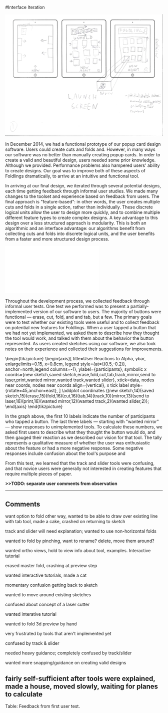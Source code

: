 #Interface Iteration

![Initial mockups showing cards for saved sketches on the main screen.](figures/90_Appendix_UI_Mockups/001.png)

In December 2014, we had a functional prototype of our popup card design software.  Users could create cuts and folds and.  However, in many ways our software was no better than manually creating popup cards.  In order to create a valid and beautiful design, users needed some prior knowledge.  Although we provided.  Performance problems also hampered users' ability to create designs.  Our goal was to improve both of these aspects of Foldlings dramatically, to arrive at an intuitive and functional tool.

In arriving at our final design, we iterated through several potential designs, each time getting feedback through informal user studies.  We made many changes to the toolset and experience based on feedback from users.  The final approach is "feature-based": in other words, the user creates multiple cuts and folds in a single action, rather than individually.  These discrete logical units allow the user to design more quickly, and to combine multiple different feature types to create complex designs.   A key advantage to this design over a less structured approach is modularity.  This is both an algorithmic and an interface advantage: our algorithms benefit from collecting cuts and folds into discrete logical units, and the user benefits from a faster and more structured design process.

![Left: drawing interface as of December 2014.  Right: drawing interface as of August 2015.](figures/31_UI_Interface_Iteration/beforeafterinface.pdf)

Throughout the development process, we collected feedback through informal user tests.  One test we performed was to present a partially-implemented version of our software to users.  The majority of buttons were functional — erase, cut, fold, and and tab, but a few.  The primary goals were to test whether our existing tools were useful and to collect feedback on potential new features for Foldlings.  When a user tapped a button that we had not yet implemented, we asked them to describe how they thought the tool would work, and talked with them about the behavior the button represented.  As users created sketches using our software, we also took notes on their experience and collected their suggestions for improvements. 

\begin{tikzpicture}
  \begin{axis}[
    title=User Reactions to Alpha,
    ybar,
    enlargelimits=0.15,
    x=0.8cm,
    legend style={at={(0.5,-0.2)},
      anchor=north,legend columns=-1},
    ylabel={participants},
    symbolic x coords={new sketch,saved sketch,erase,fold,cut,tab,track,mirror,send to laser,print,wanted mirror,wanted track,wanted slider},
    xtick=data,
    nodes near coords, 
	nodes near coords align={vertical},
    x tick label style={rotate=45,anchor=east},
    ]
    \addplot coordinates {(new sketch,14)(saved sketch,15)(erase,15)(fold,16)(cut,16)(tab,14)(track,10)(mirror,13)(send to laser,16)(print,16)(wanted mirror,12)(wanted track,2)(wanted slider,2)};
  \end{axis}
\end{tikzpicture}

  In the graph above, the first 10 labels indicate the number of participants who tapped a button.  The last three labels — starting with "wanted mirror" — show responses to unimplemented tools.  To calculate these numbers, we asked first users to describe what they thought the button would do, and then gauged their reaction as we described our vision for that tool.  The tally represents a qualitative measure of whether the user was enthusiastic about the feature or had a more negative response.  Some negative responses include confusion about the tool's purpose and 
    
From this test, we learned that the track and slider tools were confusing, and that novice users were generally not interested in creating features that require multiple pieces of paper.  
 

**>>TODO: separate user comments from observation**

-------------------------------------------------------------
Comments
-------------------------------------------------------------
want option to fold other way, wanted to be able to draw over existing line with tab tool, made a cake, crashed on returning to sketch

track and slider will need explanation; wanted to use non-horizontal folds

wanted to fold by pinching, want to rename? delete, move them around?

wanted ortho views, hold to view info about tool, examples.  Interactive tutorial

erased master fold, crashing at preview step

wanted interactive tutorials, made a cat

momentary confusion getting back to sketch

wanted to move around existing sketches

confused about concept of a laser cutter

wanted interative tutorial

wanted to fold 3d preview by hand

very frustrated by tools that aren't implemented yet

confused by track & slider

needed heavy guidance; completely confused by track/slider

wanted more snapping/guidance on creating valid designs

fairly self-sufficient after tools were explained, made a house, moved slowly, waiting for planes to calculate
-------------------------------------------------------------
Table:  Feedback from first user test.
